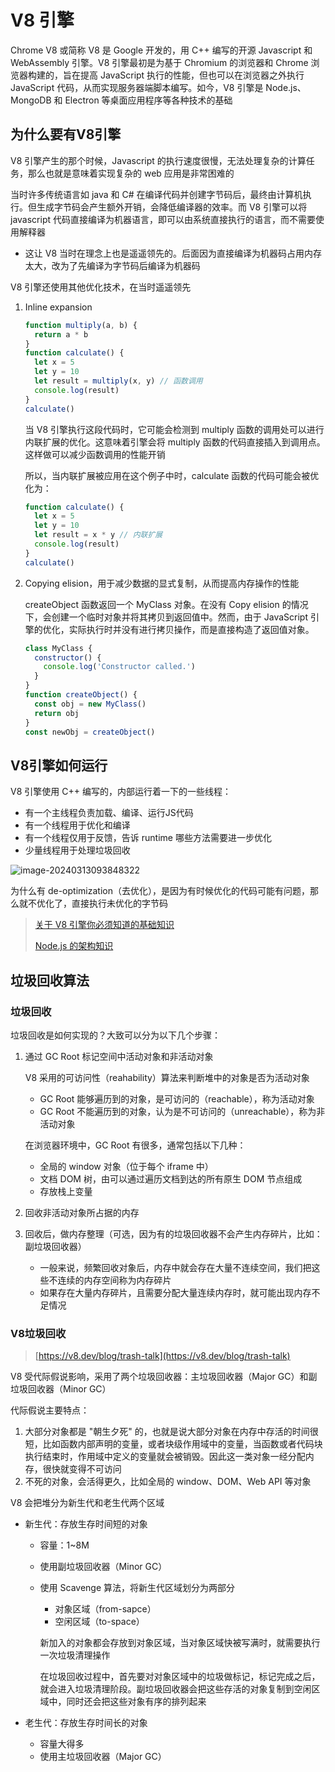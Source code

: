 # V8 引擎

Chrome V8 或简称 V8 是 Google 开发的，用 C++ 编写的开源 Javascript 和 WebAssembly 引擎。V8 引擎最初是为基于 Chromium 的浏览器和 Chrome 浏览器构建的，旨在提高 JavaScript 执行的性能，但也可以在浏览器之外执行 JavaScript 代码，从而实现服务器端脚本编写。如今，V8 引擎是 Node.js、MongoDB 和 Electron 等桌面应用程序等各种技术的基础

## 为什么要有V8引擎

V8 引擎产生的那个时候，Javascript 的执行速度很慢，无法处理复杂的计算任务，那么也就是意味着实现复杂的 web 应用是非常困难的

当时许多传统语言如 java 和 C# 在编译代码并创建字节码后，最终由计算机执行。但生成字节码会产生额外开销，会降低编译器的效率。而 V8 引擎可以将 javascript 代码直接编译为机器语言，即可以由系统直接执行的语言，而不需要使用解释器

- 这让 V8 当时在理念上也是遥遥领先的。后面因为直接编译为机器码占用内存太大，改为了先编译为字节码后编译为机器码

V8 引擎还使用其他优化技术，在当时遥遥领先

1. Inline expansion

   ```js
   function multiply(a, b) {
     return a * b
   }
   function calculate() {
     let x = 5
     let y = 10
     let result = multiply(x, y) // 函数调用
     console.log(result)
   }
   calculate()
   ```

   当 V8 引擎执行这段代码时，它可能会检测到 multiply 函数的调用处可以进行内联扩展的优化。这意味着引擎会将 multiply 函数的代码直接插入到调用点。这样做可以减少函数调用的性能开销

   所以，当内联扩展被应用在这个例子中时，calculate 函数的代码可能会被优化为：

   ```js
   function calculate() {
     let x = 5
     let y = 10
     let result = x * y // 内联扩展
     console.log(result)
   }
   calculate()
   ```

2. Copying elision，用于减少数据的显式复制，从而提高内存操作的性能

   createObject 函数返回一个 MyClass 对象。在没有 Copy elision 的情况下，会创建一个临时对象并将其拷贝到返回值中。然而，由于 JavaScript 引擎的优化，实际执行时并没有进行拷贝操作，而是直接构造了返回值对象。

   ```js
   class MyClass {
     constructor() {
       console.log('Constructor called.')
     }
   }
   function createObject() {
     const obj = new MyClass()
     return obj
   }
   const newObj = createObject()
   ```


## V8引擎如何运行

V8 引擎使用 C++ 编写的，内部运行着一下的一些线程：

- 有一个主线程负责加载、编译、运行JS代码
- 有一个线程用于优化和编译
- 有一个线程仅用于反馈，告诉 runtime 哪些方法需要进一步优化
- 少量线程用于处理垃圾回收

![image-20240313093848322](https://gitee.com/lilyn/pic/raw/master/md-img/image-20240313093848322.png)

为什么有 de-optimization（去优化），是因为有时候优化的代码可能有问题，那么就不优化了，直接执行未优化的字节码

> [关于 V8 引擎你必须知道的基础知识](https://juejin.cn/post/7329164061391536163)
>
> [Node.js 的架构知识](https://juejin.cn/post/7329720175614722100#heading-6)

## 垃圾回收算法

### 垃圾回收

垃圾回收是如何实现的？大致可以分为以下几个步骤：

1. 通过 GC Root 标记空间中活动对象和非活动对象

   V8 采用的可访问性（reahability）算法来判断堆中的对象是否为活动对象

   - GC Root 能够遍历到的对象，是可访问的（reachable），称为活动对象
   - GC Root 不能遍历到的对象，认为是不可访问的（unreachable），称为非活动对象

   在浏览器环境中，GC Root 有很多，通常包括以下几种：

   - 全局的 window 对象（位于每个 iframe 中）
   - 文档 DOM 树，由可以通过遍历文档到达的所有原生 DOM 节点组成
   - 存放栈上变量

2. 回收非活动对象所占据的内存

3. 回收后，做内存整理（可选，因为有的垃圾回收器不会产生内存碎片，比如：副垃圾回收器）

   - 一般来说，频繁回收对象后，内存中就会存在大量不连续空间，我们把这些不连续的内存空间称为内存碎片
   - 如果存在大量内存碎片，且需要分配大量连续内存时，就可能出现内存不足情况

### V8垃圾回收

> [https://v8.dev/blog/trash-talk](https://v8.dev/blog/trash-talk)

V8 受代际假说影响，采用了两个垃圾回收器：主垃圾回收器（Major GC）和副垃圾回收器（Minor GC）

代际假说主要特点：

1. 大部分对象都是 "朝生夕死" 的，也就是说大部分对象在内存中存活的时间很短，比如函数内部声明的变量，或者块级作用域中的变量，当函数或者代码块执行结束时，作用域中定义的变量就会被销毁。因此这一类对象一经分配内存，很快就变得不可访问
2. 不死的对象，会活得更久，比如全局的 window、DOM、Web API 等对象

V8 会把堆分为新生代和老生代两个区域

- 新生代：存放生存时间短的对象

  - 容量：1~8M

  - 使用副垃圾回收器（Minor GC）

  - 使用 Scavenge 算法，将新生代区域划分为两部分

    - 对象区域（from-sapce）
    - 空闲区域（to-space）

    新加入的对象都会存放到对象区域，当对象区域快被写满时，就需要执行一次垃圾清理操作

    在垃圾回收过程中，首先要对对象区域中的垃圾做标记，标记完成之后，就会进入垃圾清理阶段。副垃圾回收器会把这些存活的对象复制到空闲区域中，同时还会把这些对象有序的排列起来

- 老生代：存放生存时间长的对象

  - 容量大得多
  - 使用主垃圾回收器（Major GC）